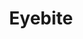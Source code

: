 ---
title: "Eyebite"

spell:
  schools:
    - name:        "Necromancy"
      subschools:  []
      descriptors: ["Evil"]
  classes:
    - name:  "Bard"
      abbr:  "Brd"
      level: 6
    - name:  "Sorcerer/Wizard"
      abbr:  "Sor/Wiz"
      level: 6
  domains:
    - name:  "Scalykind"
      abbr:  "Scalykind"
      level: 6
  components:         [V, S]
  castingTime:        "1 standard action"
  range:              "Close (25 ft. + 5 ft./2 levels)"
  target:             "One living creature"
  duration:           "1 round per three levels; see text"
  savingThrow:        "Fortitude negates"
  spellResistance:    "Yes"
  description:        |
    Each round, you may target a single living creature, striking it with waves of evil power. Depending on the target's HD, this attack has as many as three effects.

    |---
    | HD | Effect
    |-|-
    | 10 or more | Sickened
    | 5-9 | Panicked, sickened
    | 4 or less | Comatose, panicked, sickened
    {: .table .table-bordered .table-hover }

    The effects are cumulative and concurrent.

    Sickened: Sudden pain and fever sweeps over the subject's body. A sickened creature takes a -2 penalty on attack rolls, weapon damage rolls, saving throws, skill checks, and ability checks. A creature affected by this spell remains sickened for 10 minutes per caster level. The effects cannot be negated by a remove disease or heal spell, but a remove curse is effective.

    Panicked: The subject becomes panicked for {% die_roll 1 4 0 %} rounds. Even after the panic ends, the creature remains shaken for 10 minutes per caster level, and it automatically becomes panicked again if it comes within sight of you during that time. This is a fear effect.

    Comatose: The subject falls into a catatonic coma for 10 minutes per caster level. During this time, it cannot be awakened by any means short of dispelling the effect. This is not a sleep effect, and thus elves are not immune to it.

    The spell lasts for 1 round per three caster levels. You must spend a move action each round after the first to target a foe.
---